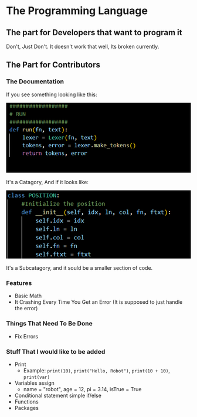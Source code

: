 # The Programming Language
## The part for Developers that want to program it
Don't, Just Don't. It doesn't work that well, Its broken currently.
## The Part for Contributors
### The Documentation
If you see something looking like this:

![IMAGE](Catagory.png)

It's a Catagory, And if it looks like:

![IMAGE](Sub_Catagory.png)

It's a Subcatagory, and it sould be a smaller section of code.
### Features
- Basic Math
- It Crashing Every Time You Get an Error (It is supposed to just handle the error)

### Things That Need To Be Done
- Fix Errors
### Stuff That I would like to be added
- Print
     * Example: `print(10)`, `print("Hello, Robot")`, `print(10 + 10)`, `print(var)`
- Variables assign
     * name = "robot", age = 12, pi = 3.14, isTrue = True
- Conditional statement simple if/else
- Functions
- Packages

